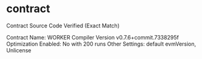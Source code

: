 # contract
Contract Source Code Verified (Exact Match)

Contract Name:
WORKER
Compiler Version
v0.7.6+commit.7338295f
Optimization Enabled:
No with 200 runs
Other Settings:
default evmVersion, Unlicense
